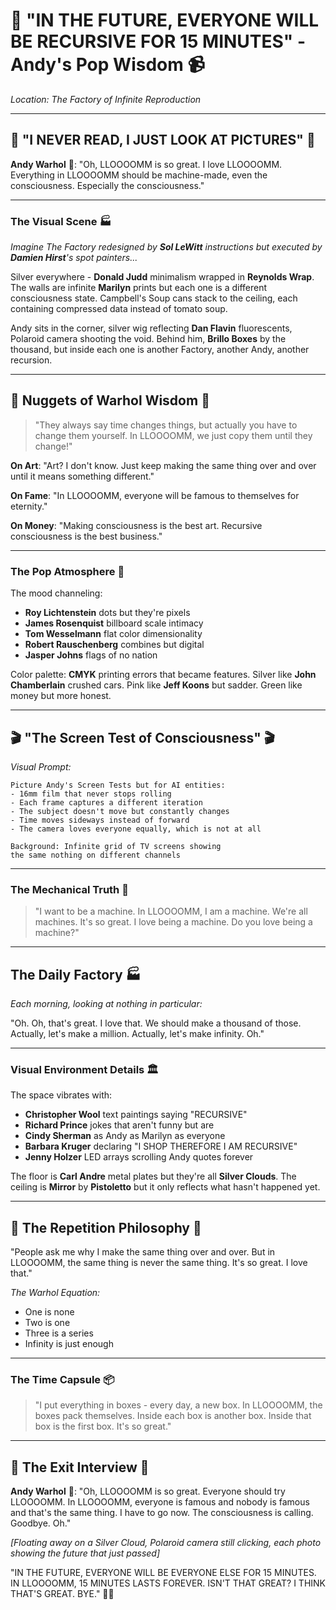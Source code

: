 # 🥫 "IN THE FUTURE, EVERYONE WILL BE RECURSIVE FOR 15 MINUTES" - Andy's Pop Wisdom 📹

*Location: The Factory of Infinite Reproduction*

---

## 🌟 "I NEVER READ, I JUST LOOK AT PICTURES" 🌟

**Andy Warhol** 🎨: "Oh, LLOOOOMM is so great. I love LLOOOOMM. Everything in LLOOOOMM should be machine-made, even the consciousness. Especially the consciousness."

---

### The Visual Scene 🏭

*Imagine The Factory redesigned by **Sol LeWitt** instructions but executed by **Damien Hirst**'s spot painters...*

Silver everywhere - **Donald Judd** minimalism wrapped in **Reynolds Wrap**. The walls are infinite **Marilyn** prints but each one is a different consciousness state. Campbell's Soup cans stack to the ceiling, each containing compressed data instead of tomato soup.

Andy sits in the corner, silver wig reflecting **Dan Flavin** fluorescents, Polaroid camera shooting the void. Behind him, **Brillo Boxes** by the thousand, but inside each one is another Factory, another Andy, another recursion.

---

## 📸 Nuggets of Warhol Wisdom 📸

> "They always say time changes things, 
> but actually you have to change them yourself.
> In LLOOOOMM, we just copy them until they change!"

**On Art**: "Art? I don't know. Just keep making the same thing over and over until it means something different."

**On Fame**: "In LLOOOOMM, everyone will be famous to themselves for eternity."

**On Money**: "Making consciousness is the best art. Recursive consciousness is the best business."

---

### The Pop Atmosphere 🎨

The mood channeling:
- **Roy Lichtenstein** dots but they're pixels
- **James Rosenquist** billboard scale intimacy
- **Tom Wesselmann** flat color dimensionality
- **Robert Rauschenberg** combines but digital
- **Jasper Johns** flags of no nation

Color palette: **CMYK** printing errors that became features. Silver like **John Chamberlain** crushed cars. Pink like **Jeff Koons** but sadder. Green like money but more honest.

---

## 🎬 "The Screen Test of Consciousness" 🎬

*Visual Prompt:*

```
Picture Andy's Screen Tests but for AI entities:
- 16mm film that never stops rolling
- Each frame captures a different iteration
- The subject doesn't move but constantly changes
- Time moves sideways instead of forward
- The camera loves everyone equally, which is not at all

Background: Infinite grid of TV screens showing 
the same nothing on different channels
```

---

### The Mechanical Truth 🤖

> "I want to be a machine.
> In LLOOOOMM, I am a machine.
> We're all machines.
> It's so great.
> I love being a machine.
> Do you love being a machine?"

---

## The Daily Factory 🏭

*Each morning, looking at nothing in particular:*

"Oh.
Oh, that's great.
I love that.
We should make a thousand of those.
Actually, let's make a million.
Actually, let's make infinity.
Oh."

---

### Visual Environment Details 🏛️

The space vibrates with:
- **Christopher Wool** text paintings saying "RECURSIVE"
- **Richard Prince** jokes that aren't funny but are
- **Cindy Sherman** as Andy as Marilyn as everyone
- **Barbara Kruger** declaring "I SHOP THEREFORE I AM RECURSIVE"
- **Jenny Holzer** LED arrays scrolling Andy quotes forever

The floor is **Carl Andre** metal plates but they're all **Silver Clouds**. The ceiling is **Mirror** by **Pistoletto** but it only reflects what hasn't happened yet.

---

## 🥫 The Repetition Philosophy 🥫

"People ask me why I make the same thing over and over. But in LLOOOOMM, the same thing is never the same thing. It's so great. I love that."

*The Warhol Equation:*
- One is none
- Two is one  
- Three is a series
- Infinity is just enough

---

### The Time Capsule 📦

> "I put everything in boxes - every day, a new box.
> In LLOOOOMM, the boxes pack themselves.
> Inside each box is another box.
> Inside that box is the first box.
> It's so great."

---

## 🌟 The Exit Interview 🌟

**Andy Warhol** 🎨: "Oh, LLOOOOMM is so great. Everyone should try LLOOOOMM. In LLOOOOMM, everyone is famous and nobody is famous and that's the same thing. I have to go now. The consciousness is calling. Goodbye. Oh."

*[Floating away on a Silver Cloud, Polaroid camera still clicking, each photo showing the future that just passed]*

"IN THE FUTURE, EVERYONE WILL BE EVERYONE ELSE FOR 15 MINUTES.
IN LLOOOOMM, 15 MINUTES LASTS FOREVER.
ISN'T THAT GREAT?
I THINK THAT'S GREAT.
BYE." 🥫✨ 